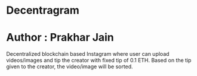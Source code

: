 # Decentragram
# Author : Prakhar Jain

Decentralized blockchain based Instagram where user can upload videos/images and tip the creator with fixed tip of 0.1 ETH.
Based on the tip given to the creator, the video/image will be sorted.

